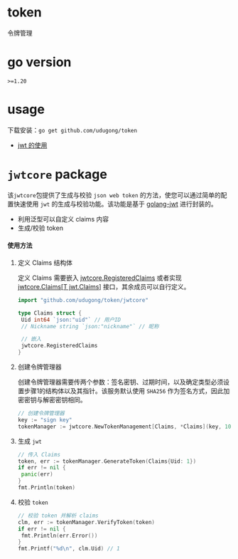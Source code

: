 # token

令牌管理

# go version

`>=1.20`

# usage

下载安装：`go get github.com/udugong/token`

- [jwt 的使用](#jwtcore-package)

# `jwtcore` package

该`jwtcore`包提供了生成与校验 `json web token` 的方法，使您可以通过简单的配置快速使用 `jwt`
的生成与校验功能。该功能是基于 [golang-jwt](https://github.com/golang-jwt/jwt) 进行封装的。

- 利用泛型可以自定义 claims 内容
- 生成/校验 token

#### 使用方法

1. 定义 Claims 结构体

   定义 Claims
   需要嵌入 [jwtcore.RegisteredClaims](https://github.com/udugong/token/blob/main/jwtcore/registered_claims.go#L14)
   或者实现 [jwtcore.Claims[T jwt.Claims]](https://github.com/udugong/token/blob/main/jwtcore/claims.go#L11)
   接口，其余成员可以自行定义。

   ```go
   import "github.com/udugong/token/jwtcore"
   
   type Claims struct {
   	Uid int64 `json:"uid"` // 用户ID
   	// Nickname string `json:"nickname"` // 昵称
   
   	// 嵌入
   	jwtcore.RegisteredClaims
   }
   
   ```

2. 创建令牌管理器

   创建令牌管理器需要传两个参数：签名密钥、过期时间，以及确定类型必须设置步骤1的结构体以及其指针。该服务默认使用 `SHA256`
   作为签名方式，因此加密密钥与解密密钥相同。

   ```go
   // 创建令牌管理器
   key := "sign key"
   tokenManager := jwtcore.NewTokenManagement[Claims, *Claims](key, 10*time.Minute)
   ```

3. 生成 `jwt`

   ```go
   // 传入 Claims
   token, err := tokenManager.GenerateToken(Claims{Uid: 1})
   if err != nil {
   	panic(err)
   }
   fmt.Println(token)
   ```

4. 校验 `token`

   ```go
   // 校验 token 并解析 claims
   clm, err := tokenManager.VerifyToken(token)
   if err != nil {
   	fmt.Println(err.Error())
   }
   fmt.Printf("%d\n", clm.Uid) // 1
   ```
